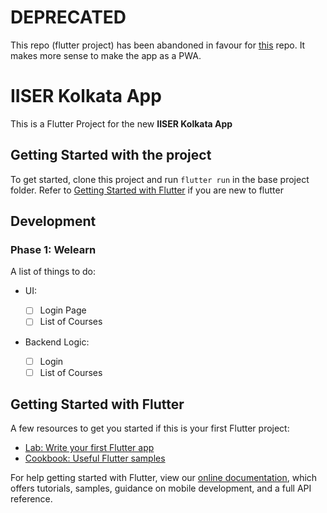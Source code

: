 # DEPRECATED

This repo (flutter project) has been abandoned in favour for [this](https://github.com/slashdot-iiserk/IISER-K-PWA) repo. It makes more sense to make the app as a PWA.

# IISER Kolkata App

This is a Flutter Project for the new **IISER Kolkata App**

## Getting Started with the project

To get started, clone this project and run `flutter run` in the base project folder. Refer to [Getting Started with Flutter](#getting-started-with-flutter) if you are new to flutter

## Development

### Phase 1: Welearn

A list of things to do:

- UI:

  - [ ] Login Page
  - [ ] List of Courses

- Backend Logic:

  - [ ] Login
  - [ ] List of Courses

## Getting Started with Flutter

A few resources to get you started if this is your first Flutter project:

- [Lab: Write your first Flutter app](https://flutter.dev/docs/get-started/codelab)
- [Cookbook: Useful Flutter samples](https://flutter.dev/docs/cookbook)

For help getting started with Flutter, view our
[online documentation](https://flutter.dev/docs), which offers tutorials,
samples, guidance on mobile development, and a full API reference.
